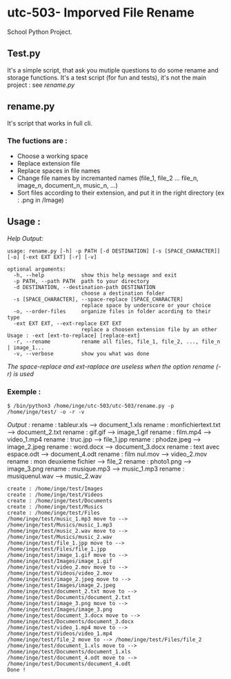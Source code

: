 # utc-503- Imporved File Rename
School Python Project.

## Test.py
It's a simple script, that ask you mutiple questions to do some rename and storage functions.
It's a test script (for fun and tests), it's not the main project : see *rename.py*

## rename.py
It's script that works in full cli.

### The fuctions are :
- Choose a working space
- Replace extension file
- Replace spaces in file names
- Change file names by incremanted names (file_1, file_2 ... file_n, image_n, document_n, music_n, ...)
- Sort files according to their extension, and put it in the right directory (ex : .png in /Image)

## Usage :
*Help Output:*

    usage: rename.py [-h] -p PATH [-d DESTINATION] [-s [SPACE_CHARACTER]] [-o] [-ext EXT EXT] [-r] [-v]

    optional arguments:
      -h, --help            show this help message and exit
      -p PATH, --path PATH  path to your directory
      -d DESTINATION, --destination-path DESTINATION
                            choose a destination folder
      -s [SPACE_CHARACTER], --space-replace [SPACE_CHARACTER]
                            replace space by underscore or your choice
      -o, --order-files     organize files in folder acording to their type
      -ext EXT EXT, --ext-replace EXT EXT
                            replace a choosen extension file by an other Usage : -ext [ext-to-replace] [replace-ext]
      -r, --rename          rename all files, file_1, file_2, ..., file_n | image_1...
      -v, --verbose         show you what was done


*The space-replace and ext-raplace are useless when the option rename (-r) is used*

### Exemple :

    $ /bin/python3 /home/inge/utc-503/utc-503/rename.py -p /home/inge/test/ -o -r -v
*Output :*
    rename : tableur.xls --> document_1.xls
    rename : monfichiertext.txt --> document_2.txt
    rename : gif.gif --> image_1.gif
    rename : film.mp4 --> video_1.mp4
    rename : truc.jpp --> file_1.jpp
    rename : phodze.jpeg --> image_2.jpeg
    rename : word.docx --> document_3.docx
    rename : text avec espace.odt --> document_4.odt
    rename : film nul.mov --> video_2.mov
    rename : mon deuxieme fichier --> file_2
    rename : photo1.png --> image_3.png
    rename : musique.mp3 --> music_1.mp3
    rename : musiquenul.wav --> music_2.wav


    create : /home/inge/test/Images
    create : /home/inge/test/Videos
    create : /home/inge/test/Documents
    create : /home/inge/test/Musics
    create : /home/inge/test/Files
    /home/inge/test/music_1.mp3 move to --> /home/inge/test/Musics/music_1.mp3
    /home/inge/test/music_2.wav move to --> /home/inge/test/Musics/music_2.wav
    /home/inge/test/file_1.jpp move to --> /home/inge/test/Files/file_1.jpp
    /home/inge/test/image_1.gif move to --> /home/inge/test/Images/image_1.gif
    /home/inge/test/video_2.mov move to --> /home/inge/test/Videos/video_2.mov
    /home/inge/test/image_2.jpeg move to --> /home/inge/test/Images/image_2.jpeg
    /home/inge/test/document_2.txt move to --> /home/inge/test/Documents/document_2.txt
    /home/inge/test/image_3.png move to --> /home/inge/test/Images/image_3.png
    /home/inge/test/document_3.docx move to --> /home/inge/test/Documents/document_3.docx
    /home/inge/test/video_1.mp4 move to --> /home/inge/test/Videos/video_1.mp4
    /home/inge/test/file_2 move to --> /home/inge/test/Files/file_2
    /home/inge/test/document_1.xls move to --> /home/inge/test/Documents/document_1.xls
    /home/inge/test/document_4.odt move to --> /home/inge/test/Documents/document_4.odt
    Done !

